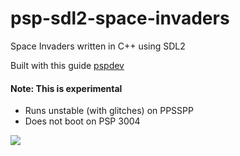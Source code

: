 # psp-sdl2-space-invaders

Space Invaders written in C++ using SDL2

Built with this guide [pspdev](https://pspdev.github.io/)

#### Note: This is experimental

- Runs unstable (with glitches) on PPSSPP
- Does not boot on PSP 3004

![](https://cloud.githubusercontent.com/assets/1466920/20732319/754e4344-b68e-11e6-9b74-653128c85ec8.png)

